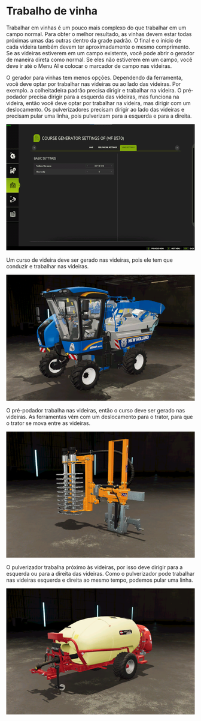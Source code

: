 # Trabalho de vinha


Trabalhar em vinhas é um pouco mais complexo do que trabalhar em um campo normal.
Para obter o melhor resultado, as vinhas devem estar todas próximas umas das outras dentro da grade padrão.
O final e o início de cada videira também devem ter aproximadamente o mesmo comprimento.
Se as videiras estiverem em um campo existente, você pode abrir o gerador de maneira direta como normal.
Se eles não estiverem em um campo, você deve ir até o Menu AI e colocar o marcador de campo nas videiras.



O gerador para vinhas tem menos opções.
Dependendo da ferramenta, você deve optar por trabalhar nas videiras ou ao lado das videiras.
Por exemplo. a colheitadeira padrão precisa dirigir e trabalhar na videira.
      O pré-podador precisa dirigir para a esquerda das videiras, mas funciona na videira, então você deve optar por trabalhar na videira, mas dirigir com um deslocamento.
      Os pulverizadores precisam dirigir ao lado das videiras e precisam pular uma linha, pois pulverizam para a esquerda e para a direita.


![Image](assets/images/vineworkgen_0_0_765_510.png)


Um curso de videira deve ser gerado nas videiras, pois ele tem que conduzir e trabalhar nas videiras.


![Image](assets/images/vineworkharvest_0_0_765_510.png)


O pré-podador trabalha nas videiras, então o curso deve ser gerado nas videiras.
As ferramentas vêm com um deslocamento para o trator, para que o trator se mova entre as videiras.


![Image](assets/images/vineworkpruner_0_0_765_510.png)


O pulverizador trabalha próximo às videiras, por isso deve dirigir para a esquerda ou para a direita das videiras.
Como o pulverizador pode trabalhar nas videiras esquerda e direita ao mesmo tempo, podemos pular uma linha.


![Image](assets/images/vineworkspray_0_0_765_510.png)

